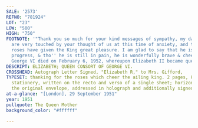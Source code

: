 ```yaml
---
SALE: '2573'
REFNO: "781924"
LOT: "23"
LOW: "500"
HIGH: "750"
FOOTNOTE: '"Thank you so much for your kind messages of sympathy, my daughters & I
  are very touched by your thought of us at this time of anxiety, and the lovely yellow
  roses have given the King great pleasure. I am glad to say that he is making good
  progress, & tho'' he is still in pain, he is wonderfully brave & cheerful."<br><br>King
  George VI died on February 6, 1952, whereupon Elizabeth II became queen.'
DESCRIPT: ELIZABETH; QUEEN CONSORT OF GEORGE VI.
CROSSHEAD: Autograph Letter Signed, "Elizabeth R," to Mrs. Gifford,
TYPESET: thanking for the roses which cheer the ailing king. 2 pages, 8vo, monogrammed
  stationery, written on the recto and verso of a single sheet; horizontal fold. With
  the original envelope, addressed in holograph and additionally signed, "ER."
at-a-glance: "[London], 29 September 1951"
year: 1951
pullquote: The Queen Mother
background_color: "#ffffff"

---
```

